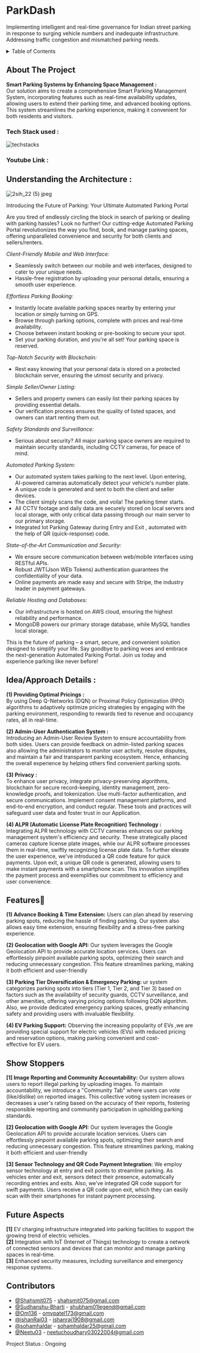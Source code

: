 # ParkDash
Implementing intelligent and real-time governance for Indian street parking in response to surging vehicle numbers and inadequate infrastructure. Addressing traffic congestion and mismatched parking needs.

<!-- TABLE OF CONTENTS -->
<details>
  <summary>Table of Contents</summary>
  <ol>
    <li>
      <a href="#about-the-project">About The Project</a>
    </li>
    <li>
    <a href="#tech-stack-used-">Tech Stack used</a>
    </li>
    <li>
      <a href="#youtube-link-">Youtube Link</a>
    </li>
      <li>
      <a href="#understanding-the-architecture-">Understanding the Architecture</a>
    </li>
    <li><a href="#ideaapproach-details-">Idea/Approach Details</a></li>
    <li><a href="#features">Features</a></li>
    <li><a href="#show-stoppers">Show Stoppers</a></li>
    <li><a href="#future-aspects">Future Aspects</a></li>
    <li><a href="#contributors">Contributors</a></li>
  </ol>
</details>



<!-- ABOUT THE PROJECT -->
## About The Project
**Smart Parking Systems by Enhancing Space Management :**<br> Our solution aims to create a comprehensive Smart Parking Management System, incorporating features such as real-time availability updates, allowing users to extend their parking time, and advanced booking options. This system streamlines the parking experience, making it convenient for both residents and visitors.



### Tech Stack used : 
![techstacks](https://github.com/Shahsmit075/ParkDash/assets/119691937/4b5f3105-2f52-47cf-aa2f-06e8c4892256)
<!-- GETTING STARTED -->

### Youtube Link :  

## Understanding the Architecture : 
![2sih_22 (5) jpeg](https://github.com/Shahsmit075/ParkDash/assets/119691937/ef8e8f6b-8182-459d-b99d-3d14e7480926)

Introducing the Future of Parking: Your Ultimate Automated Parking Portal

Are you tired of endlessly circling the block in search of parking or dealing with parking hassles? Look no further! Our cutting-edge Automated Parking Portal revolutionizes the way you find, book, and manage parking spaces, offering unparalleled convenience and security for both clients and sellers/renters.

*Client-Friendly Mobile and Web Interface:*
- Seamlessly switch between our mobile and web interfaces, designed to cater to your unique needs.
- Hassle-free registration by uploading your personal details, ensuring a smooth user experience.

*Effortless Parking Booking:*
- Instantly locate available parking spaces nearby by entering your location or simply turning on GPS.
- Browse through parking options, complete with prices and real-time availability.
- Choose between instant booking or pre-booking to secure your spot.
- Set your parking duration, and you're all set! Your parking space is reserved.

*Top-Notch Security with Blockchain:*
- Rest easy knowing that your personal data is stored on a protected blockchain server, ensuring the utmost security and privacy.

*Simple Seller/Owner Listing:*
- Sellers and property owners can easily list their parking spaces by providing essential details.
- Our verification process ensures the quality of listed spaces, and owners can start renting them out.

*Safety Standards and Surveillance:*
- Serious about security? All major parking space owners are required to maintain security standards, including CCTV cameras, for peace of mind.

*Automated Parking System:*
- Our automated system takes parking to the next level. Upon entering, AI-powered cameras automatically detect your vehicle's number plate.
- A unique code is generated and sent to both the client and seller devices.
- The client simply scans the code, and voila! The parking timer starts.
- All CCTV footage and daily data are securely stored on local servers and local storage, with only critical data passing through our main server to our primary storage.
- Integrated Iot Parking Gateway during Entry and Exit , automated with the help of QR (quick-response) code.

*State-of-the-Art Communication and Security:*
- We ensure secure communication between web/mobile interfaces using RESTful APIs.
- Robust JWT(Json WEb Tokens) authentication guarantees the confidentiality of your data.
- Online payments are made easy and secure with Stripe, the industry leader in payment gateways.

*Reliable Hosting and Databases:*
- Our infrastructure is hosted on AWS cloud, ensuring the highest reliability and performance.
- MongoDB powers our primary storage database, while MySQL handles local storage.

This is the future of parking – a smart, secure, and convenient solution designed to simplify your life. Say goodbye to parking woes and embrace the next-generation Automated Parking Portal. Join us today and experience parking like never before!

## Idea/Approach Details :
**(1) Providing Optimal Pricings :**<br> By using Deep Q-Networks (DQN) or Proximal Policy Optimization (PPO) algorithms to adaptively optimize pricing strategies by engaging with the parking environment, responding to rewards tied to revenue and occupancy rates, all in real-time.<br>

**(2) Admin-User Authentication System :**<br>
Introducing an Admin-User Review System to ensure accountability from both sides. Users can provide feedback on admin-listed parking spaces also allowing the administrators to monitor user activity, resolve disputes, and maintain a fair and transparent parking ecosystem. Hence, enhancing the overall experience by helping others find convenient parking spots.<br>

**(3) Privacy :**<br> To enhance user privacy, integrate privacy-preserving algorithms, blockchain for secure record-keeping, identity management, zero-knowledge proofs, and tokenization. Use multi-factor authentication, and secure communications. Implement consent management platforms, and end-to-end encryption, and conduct regular. These tools and practices will safeguard user data and foster trust in our Application.<br>

**(4) ALPR (Automatic License Plate Recognition) Technology :**<br>Integrating ALPR technology with CCTV cameras enhances our parking management system's efficiency and security. These strategically placed cameras capture license plate images, while our ALPR software processes them in real-time, swiftly recognizing license plate data. To further elevate the user experience, we've introduced a QR code feature for quick payments. Upon exit, a unique QR code is generated, allowing users to make instant payments with a smartphone scan. This innovation simplifies the payment process and exemplifies our commitment to efficiency and user convenience.<br>

<!-- USAGE EXAMPLES -->
## Features🌟
**(1) Advance Booking & Time Extension:** Users can plan ahead by reserving parking spots, reducing the hassle of finding parking. Our system also allows easy time extension, ensuring flexibility and a stress-free parking experience.<br>

**(2) Geolocation with Google API:** Our system leverages the Google Geolocation API to provide accurate location services. Users can effortlessly pinpoint available parking spots, optimizing their search and reducing unnecessary congestion. This feature streamlines parking, making it both efficient and user-friendly<br>

**(3) Parking Tier Diversification & Emergency Parking:** ur system categorizes parking spots into tiers (Tier 1, Tier 2, and Tier 3) based on factors such as the availability of security guards, CCTV surveillance, and other amenities, offering varying pricing options following DQN algorithm. Also, we provide dedicated emergency parking spaces, greatly enhancing safety and providing users with invaluable flexibility.<br>

**(4) EV Parking Support:** Observing the increasing popularity of EVs ,we are providing special support for electric vehicles (EVs) with reduced pricing and reservation options, making parking convenient and cost-effective for EV users.<br>

## Show Stoppers
 **[1] Image Reporting and Community Accountability:** Our system allows users to report illegal parking by uploading images. To maintain accountability, we introduce a "Community Tab" where users can vote (like/dislike) on reported images. This collective voting system increases or decreases a user's rating based on the accuracy of their reports, fostering responsible reporting and community participation in upholding parking standards.<br>

 **[2] Geolocation with Google API:** Our system leverages the Google Geolocation API to provide accurate location services. Users can effortlessly pinpoint available parking spots, optimizing their search and reducing unnecessary congestion. This feature streamlines parking, making it both efficient and user-friendly<br>
 
 **[3] Sensor Technology and QR Code Payment Integration:** We employ sensor technology at entry and exit points to streamline parking. As vehicles enter and exit, sensors detect their presence, automatically recording entries and exits. Also, we’ve integrated QR code support for swift payments. Users receive a QR code upon exit, which they can easily scan with their smartphones for instant payment processing.<br>

## Future Aspects 
**[1]** EV charging infrastructure integrated into parking facilities to support the growing trend of electric vehicles.<br>
**[2]** Integration with IoT (Internet of Things) technology to create a network of connected sensors and devices that can monitor and manage parking spaces in real-time.<br>
**[3]** Enhanced security measures, including surveillance and emergency response systems.<br>



<!-- CONTACT -->
## Contributors

- [@Shahsmit075](https://github.com/Shahsmit075) - shahsmit075@gmail.com <br>
- [@Sudhanshu-Bharti](https://github.com/Sudhanshu-Bharti) - shubham01legend@gmail.com <br>
- [@Om136](https://github.com/Om136) - omvpatel173@gmail.com <br>
- [@ishanRaj03](https://github.com/IshanRaj03) - ishanraj1908@gmail.com <br>
- [@sohamhaldar](https://github.com/sohamhaldar) - sohamhaldar25@gmail.com <br>
- [@Neetu03](https://github.com/Neetu03) - neetuchoudhary03022004@gmail.com <br>

Project Status : Ongoing <br>
